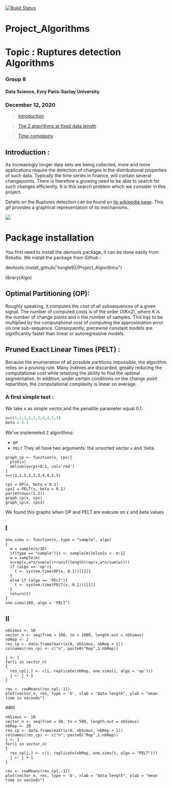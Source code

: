 [![Build Status](https://travis-ci.com/Dscientist20/Project.svg?branch=main)](https://travis-ci.com/Dscientist20/Project)
# Project_Algorithms
# Topic : Ruptures detection Algorithms

### Group 8

#### Data Science, Evry Paris-Saclay University

### December 12, 2020
> [Introduction](#qs)

> [The 2 algorithms at fixed data length](#com)

> [Time complexity](#time)

<a id="qs"></a>

## Introduction : 

As increasingly longer data sets are being collected, more and more applications require the detection of changes in the distributional properties of such data.
Typically the time series in finance, will contain several changepoints.
There is therefore a growing need to be able to search for such changes efficiently. It
is this search problem which we consider in this project.

Details on the Ruptures detection can be found on [its wikipedia page](https://fr.wikipedia.org/wiki/Fichier:Detection_moyenne). This gif provides a graphical representation of its mechanisms.

![](Heap_sort_example.gif)

# Package installation
You first need to install the devtools package, it can be done easily from Rstudio. We install the package from Github :

devtools::install_github("tungle92/Project_Algorithms")

library(Algo)

## Optimal Partitioning (OP): 

Roughly speaking, it computes the cost of all subsequences of a given signal. The number of computed costs is of the order O(Kn2), where K is the number of change points and n the number of samples. This has to be multiplied by the computational cost of computing the approximation error on one sub-sequence. Consequently, piecewise constant models are significantly faster than linear or autoregressive models.

## Pruned Exact Linear Times (PELT) : 

Because the enumeration of all possible partitions impossible, the algorithm relies on a pruning rule. Many indexes are discarded, greatly reducing the computational cost while retaining the ability to find the optimal segmentation. In addition, under certain conditions on the change point repartition, the computational complexity is linear on average.

### A first simple test :

We take x as simple vector,and the penalitie parameter equal 0.1.

``` r
x=c(1,1,2,2,3,3,4,4,5,5)
beta = 0.1

```


We've implemeted 2 algorithms:

-   `OP`
-   `PELT`
They all have two arguments: the unsorted vector `x` and 'beta.

```{r}
graph_cp <- function(x, cps){
  plot(x)
  abline(v=cps+0.1, col='red')
}
x=c(1,1,2,2,3,3,4,4,5,5)

cps = OP(x, beta = 0.1)
cps1 = PELT(x, beta = 0.1)
par(mfrow=c(1,2))
graph_cp(x, cps)
graph_cp(x, cps1)
```
 
We found this graphs when OP and PELT are exécute on x and beta values 

## I

```{r}
one.simu <- function(n, type = "sample", algo)
{
  m = sample(n/10)
  if(type == "sample"){v <- sample(m)}else{v <- m:1}
  w = sample(m)
  x=rep(v,w*n/sum(w))+runif(length(rep(v,w*n/sum(w))))
  if (algo == 'op'){
    t <- system.time(OP(x, 0.1))[[1]]
  }
  else if (algo == 'PELT'){
    t <- system.time(PELT(x, 0.1))[[1]]
  }
  return(t)
}
one.simu(100, algo = 'PELT')
```

## II

```{r}
nbSimus <- 10
vector_n <- seq(from = 100, to = 1000, length.out = nbSimus)
nbRep <- 2
res_cp <- data.frame(matrix(0, nbSimus, nbRep + 1))
colnames(res_cp) <- c("n", paste0("Rep",1:nbRep))

j <- 1
for(i in vector_n)
{
  res_cp[j,] <- c(i, replicate(nbRep, one.simu(i, algo = 'op')))  
  j <- j + 1
}

res <- rowMeans(res_cp[,-1])
plot(vector_n, res, type = 'b', xlab = "data length", ylab = "mean time in seconds")
```


##III
```{r}
nbSimus <- 10
vector_n <- seq(from = 50, to = 500, length.out = nbSimus)
nbRep <- 20
res_cp <- data.frame(matrix(0, nbSimus, nbRep + 1))
colnames(res_cp) <- c("n", paste0("Rep",1:nbRep))
j <- 1
for(i in vector_n)
{
  res_cp[j,] <- c(i, replicate(nbRep, one.simu(i, algo = "PELT")))  
  j <- j + 1
}

res <- rowMeans(res_cp[,-1])
plot(vector_n, res, type = 'b', xlab = "data length", ylab = "mean time in seconds")
```
